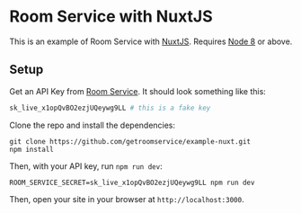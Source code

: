 # Room Service with NuxtJS

This is an example of Room Service with [NuxtJS](https://nuxtjs.org). Requires [Node 8](https://nodejs.org/en/download/) or above. 

## Setup

Get an API Key from [Room Service](https://www.roomservice.dev/app). It should look something like this:

```bash
sk_live_x1opQvBO2ezjUQeywg9LL # this is a fake key
```

Clone the repo and install the dependencies:

```
git clone https://github.com/getroomservice/example-nuxt.git
npm install
```

Then, with your API key, run `npm run dev`:

```
ROOM_SERVICE_SECRET=sk_live_x1opQvBO2ezjUQeywg9LL npm run dev
```

Then, open your site in your browser at `http://localhost:3000`.
